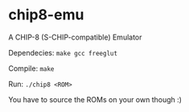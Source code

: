 # chip8-emu
A CHIP-8 (S-CHIP-compatible) Emulator

Dependecies:
`make gcc freeglut`

Compile:
`make`

Run:
`./chip8 <ROM>`

You have to source the ROMs on your own though :)
